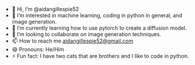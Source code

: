 - 👋 Hi, I’m @aidangillespie52
- 👀 I’m interested in machine learning, coding in python in general, and image generation.
- 🌱 I’m currently learning how to use pytorch to create a diffusion model.
- 💞️ I’m looking to collaborate on image generation techniques.
- 📫 How to reach me aidangillespie52@gmail.com
- 😄 Pronouns: He/Him
- ⚡ Fun fact: I have two cats that are brothers and I like to code in python.

<!---
aidangillespie52/aidangillespie52 is a ✨ special ✨ repository because its `README.md` (this file) appears on your GitHub profile.
You can click the Preview link to take a look at your changes.
--->
